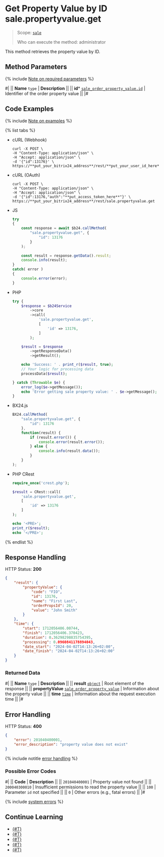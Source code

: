 # Get Property Value by ID sale.propertyvalue.get

> Scope: [`sale`](../../scopes/permissions.md)
>
> Who can execute the method: administrator

This method retrieves the property value by ID.

## Method Parameters

{% include [Note on required parameters](../../../_includes/required.md) %}

#|
|| **Name**
`type` | **Description** ||
|| **id***
[`sale_order_property_value.id`](../data-types.md) | Identifier of the order property value ||
|#

## Code Examples

{% include [Note on examples](../../../_includes/examples.md) %}

{% list tabs %}

- cURL (Webhook)

    ```http
    curl -X POST \
    -H "Content-Type: application/json" \
    -H "Accept: application/json" \
    -d '{"id":13176}' \
    https://**put_your_bitrix24_address**/rest/**put_your_user_id_here**/**put_your_webhook_here**/sale.propertyvalue.get
    ```

- cURL (OAuth)

    ```http
    curl -X POST \
    -H "Content-Type: application/json" \
    -H "Accept: application/json" \
    -d '{"id":13176,"auth":"**put_access_token_here**"}' \
    https://**put_your_bitrix24_address**/rest/sale.propertyvalue.get
    ```

- JS

    ```js
    try
    {
    	const response = await $b24.callMethod(
    		"sale.propertyvalue.get", {
    			"id": 13176
    		}
    	);
    	
    	const result = response.getData().result;
    	console.info(result);
    }
    catch( error )
    {
    	console.error(error);
    }
    ```

- PHP

    ```php
    try {
        $response = $b24Service
            ->core
            ->call(
                'sale.propertyvalue.get',
                [
                    'id' => 13176,
                ]
            );
    
        $result = $response
            ->getResponseData()
            ->getResult();
    
        echo 'Success: ' . print_r($result, true);
        // Your logic for processing data
        processData($result);
    
    } catch (Throwable $e) {
        error_log($e->getMessage());
        echo 'Error getting sale property value: ' . $e->getMessage();
    }
    ```

- BX24.js

    ```js
    BX24.callMethod(
        "sale.propertyvalue.get", {
            "id": 13176
        },
        function(result) {
            if (result.error()) {
                console.error(result.error());
            } else {
                console.info(result.data());
            }
        }
    );
    ```

- PHP CRest

    ```php
    require_once('crest.php');

    $result = CRest::call(
        'sale.propertyvalue.get',
        [
            'id' => 13176
        ]
    );

    echo '<PRE>';
    print_r($result);
    echo '</PRE>';
    ```

{% endlist %}

## Response Handling

HTTP Status: **200**

```json
{
    "result": {
        "propertyValue": {
            "code": "FIO",
            "id": 13176,
            "name": "First Last",
            "orderPropsId": 20,
            "value": "John Smith"
        }
    },
    "time": {
        "start": 1712056406.00744,
        "finish": 1712056406.370423,
        "duration": 0.36298298835754395,
        "processing": 0.0960841178894043,
        "date_start": "2024-04-02T14:13:26+02:00",
        "date_finish": "2024-04-02T14:13:26+02:00"
    }
}
```

### Returned Data

#|
|| **Name**
`type` | **Description** ||
|| **result**
[`object`](../../data-types.md) | Root element of the response ||
|| **propertyValue**
[`sale_order_property_value`](../data-types.md) | Information about the property value ||
|| **time**
[`time`](../../data-types.md) | Information about the request execution time ||
|#

## Error Handling

HTTP Status: **400**

```json
{
    "error": 201040400001,
    "error_description": "property value does not exist"
}
```

{% include notitle [error handling](../../../_includes/error-info.md) %}

### Possible Error Codes

#|
|| **Code** | **Description** ||
|| `201040400001` | Property value not found ||
|| `200040300010` | Insufficient permissions to read the property value ||
|| `100` | Parameter `id` not specified ||
|| `0` | Other errors (e.g., fatal errors) ||
|#

{% include [system errors](../../../_includes/system-errors.md) %}

## Continue Learning

- [{#T}](./index.md)
- [{#T}](./sale-property-value-modify.md)
- [{#T}](./sale-property-value-list.md)
- [{#T}](./sale-property-value-delete.md)
- [{#T}](./sale-property-value-get-fields.md)